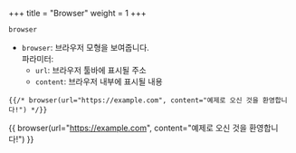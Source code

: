 +++
title = "Browser"
weight = 1
+++

`browser`

- `browser`: 브라우저 모형을 보여줍니다.  
  파라미터:  
  - `url`: 브라우저 툴바에 표시될 주소  
  - `content`: 브라우저 내부에 표시될 내용

```jinja
{{/* browser(url="https://example.com", content="예제로 오신 것을 환영합니다!") */}}
```

{{ browser(url="https://example.com", content="예제로 오신 것을 환영합니다!") }}


